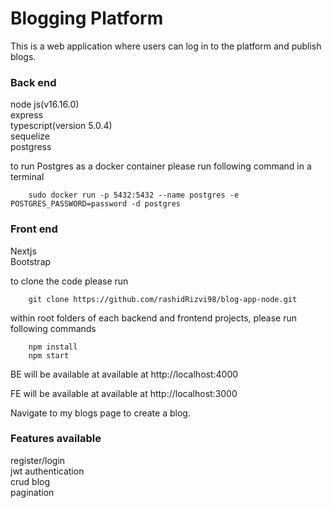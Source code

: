 # Blogging Platform

This is a web application where users can log in to the platform and publish blogs.

### Back end
node js(v16.16.0) <br>
express <br> 
typescript(version 5.0.4) <br>
sequelize <br>
postgress <br>

to run Postgres as a docker container please run following command in a terminal

        sudo docker run -p 5432:5432 --name postgres -e POSTGRES_PASSWORD=password -d postgres

### Front end
Nextjs <br>
Bootstrap <br>


to clone the code please run

        git clone https://github.com/rashidRizvi98/blog-app-node.git

within root folders of each backend and frontend projects, please run following commands

        npm install
        npm start


BE will be available at available at http://localhost:4000

FE will be available at available at http://localhost:3000

Navigate to my blogs page to create a blog. 

### Features available

register/login <br>
jwt authentication <br>
crud blog <br>
pagination <br>